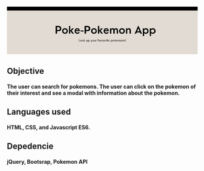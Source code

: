 ![alt text](<Poke-Pokemon App.png>)
## Objective
#### The user can search for pokemons. The user can click on the pokemon of their interest and see a modal with information about the pokemon.

## Languages used
#### HTML, CSS, and Javascript ES6.

## Depedencie
#### jQuery, Bootsrap, Pokemon API


